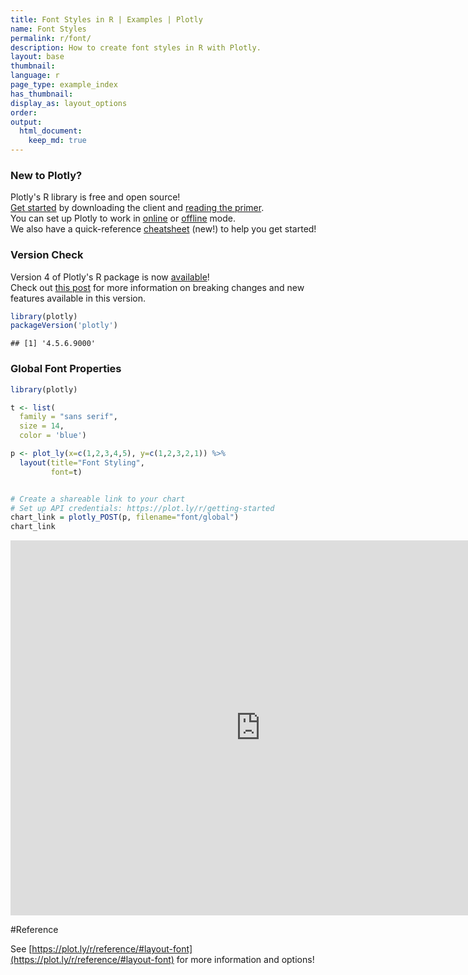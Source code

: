 ```yaml
---
title: Font Styles in R | Examples | Plotly
name: Font Styles
permalink: r/font/
description: How to create font styles in R with Plotly.
layout: base
thumbnail: 
language: r
page_type: example_index
has_thumbnail: 
display_as: layout_options
order: 
output:
  html_document:
    keep_md: true
---
```




### New to Plotly?

Plotly's R library is free and open source!<br>
[Get started](https://plot.ly/r/getting-started/) by downloading the client and [reading the primer](https://plot.ly/r/getting-started/).<br>
You can set up Plotly to work in [online](https://plot.ly/r/getting-started/#hosting-graphs-in-your-online-plotly-account) or [offline](https://plot.ly/r/offline/) mode.<br>
We also have a quick-reference [cheatsheet](https://images.plot.ly/plotly-documentation/images/r_cheat_sheet.pdf) (new!) to help you get started!

### Version Check

Version 4 of Plotly's R package is now [available](https://plot.ly/r/getting-started/#installation)!<br>
Check out [this post](http://moderndata.plot.ly/upgrading-to-plotly-4-0-and-above/) for more information on breaking changes and new features available in this version.


```r
library(plotly)
packageVersion('plotly')
```

```
## [1] '4.5.6.9000'
```

### Global Font Properties


```r
library(plotly)

t <- list(
  family = "sans serif",
  size = 14,
  color = 'blue')

p <- plot_ly(x=c(1,2,3,4,5), y=c(1,2,3,2,1)) %>%
  layout(title="Font Styling",
         font=t)


# Create a shareable link to your chart
# Set up API credentials: https://plot.ly/r/getting-started
chart_link = plotly_POST(p, filename="font/global")
chart_link
```

<iframe src="https://plot.ly/~RPlotBot/4261.embed" width="800" height="600" id="igraph" scrolling="no" seamless="seamless" frameBorder="0"> </iframe>

#Reference

See [https://plot.ly/r/reference/#layout-font](https://plot.ly/r/reference/#layout-font) for more information and options!
